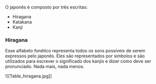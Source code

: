 O japonês é composto por três escritas:
- Hiragana
- Katakana
- Kanji
### Hiragana 
Esse alfabeto fonético representa todos os sons possíveis de serem expressos pelo japonês. Eles são representados por símbolos e são utilizados para escrever o significado dos kanjis e dizer como deve ser pronunciado. Nada mais, nada menos.

![[Table_hiragana.jpg]]
